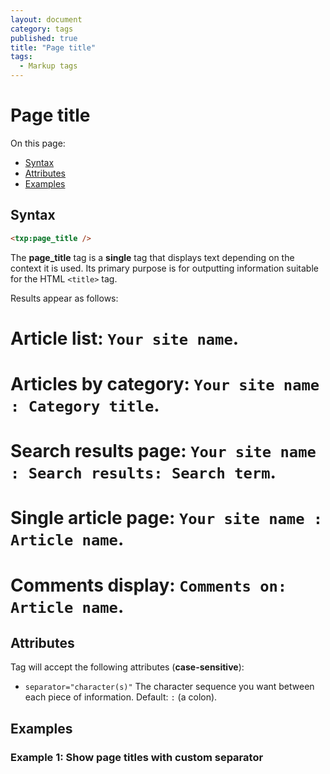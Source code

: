 ```yaml
---
layout: document
category: tags
published: true
title: "Page title"
tags:
  - Markup tags
---
```


# Page title

On this page:

* [Syntax](#user-content-syntax)
* [Attributes](#user-content-attributes)
* [Examples](#user-content-examples)

## Syntax

~~~ html
<txp:page_title />
~~~

The **page_title** tag is a __single__ tag that displays text depending on the context it is used. Its primary purpose is for outputting information suitable for the HTML `<title>` tag.

Results appear as follows:

# Article list: `Your site name`.
# Articles by category: `Your site name : Category title`.
# Search results page: `Your site name : Search results: Search term`.
# Single article page: `Your site name : Article name`.
# Comments display: `Comments on: Article name`.

## Attributes

Tag will accept the following attributes (**case-sensitive**):

* `separator="character(s)"`
The character sequence you want between each piece of information.
Default: `:` (a colon).

## Examples

### Example 1: Show page titles with custom separator

<title>
    <txp:page_title separator=" &raquo; " />
</title>
